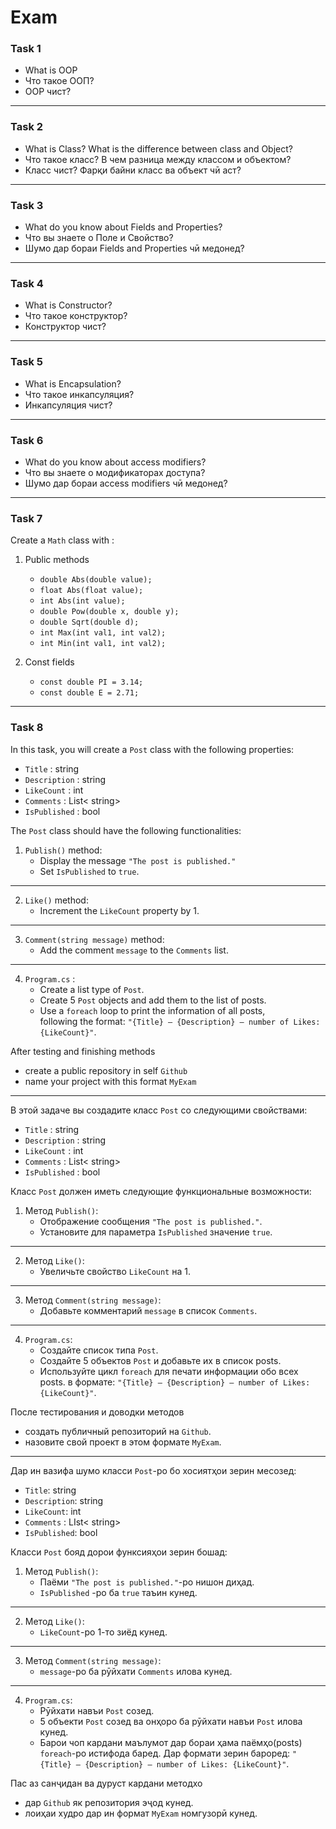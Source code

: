 # Exam

### Task 1

- What is OOP
- Что такое ООП?
- OOP чист?

---
### Task 2

- What is Class? What is the difference between class and Object?
- Что такое класс? В чем разница между классом и объектом?       
- Класс чист? Фарқи байни класс ва объект чӣ аст?      
---
### Task 3   

- What do you know about Fields and Properties? 
- Что вы знаете о Поле и Свойство?
- Шумо дар бораи Fields and Properties чӣ медонед?          
---
### Task 4   

- What is Constructor?
- Что такое конструктор?
- Конструктор чист?
---
### Task 5              
- What is Encapsulation?
- Что такое инкапсуляция?   
- Инкапсуляция чист?     
---
### Task 6                          
- What do you know about access modifiers?
- Что вы знаете о модификаторах доступа?
- Шумо дар бораи access modifiers чӣ медонед?

---

### Task 7

Create a `Math` class with : 

1. Public methods
    - `double Abs(double value);`
    - `float Abs(float value);`
    - `int Abs(int value);`
    - `double Pow(double x, double y);`
    - `double Sqrt(double d);`
    - `int Max(int val1, int val2);`
    - `int Min(int val1, int val2);`

2. Const fields
    - `const double PI = 3.14;`
    - `const double E = 2.71;`

---

### Task 8

In this task, you will create a `Post` class with the following properties:

- `Title` : string
- `Description` : string
- `LikeCount` : int
- `Comments` : List< string>  
- `IsPublished` : bool

The `Post` class should have the following functionalities:

1. `Publish()` method:
   - Display the message `"The post is published."`
   - Set `IsPublished` to `true`.
---
2. `Like()` method:
   - Increment the `LikeCount` property by 1.
---
3. `Comment(string message)` method:
   - Add the comment `message` to the `Comments` list.
---
4. `Program.cs` :
   - Create a list type of `Post`.
   - Create 5 `Post` objects and add them to the list of posts.
   - Use a `foreach` loop to print the information of all posts,   
  following the format: `"{Title} – {Description} – number of Likes: {LikeCount}"`.
  
After testing and finishing methods
   - create a public repository in self `Github`
   - name your project with this format `MyExam`

---

В этой задаче вы создадите класс `Post` со следующими свойствами:

- `Title` : string
- `Description` : string
- `LikeCount` : int
- `Comments` : List< string>  
- `IsPublished` : bool

Класс `Post` должен иметь следующие функциональные возможности:

1. Метод `Publish()`:
   - Отображение сообщения `"The post is published."`.
   - Установите для параметра `IsPublished` значение `true`.
---
2. Метод `Like()`:
   - Увеличьте свойство `LikeCount` на 1.
---
3. Метод `Comment(string message)`:
   - Добавьте комментарий `message` в список `Comments`.
---
4. `Program.cs`:
   - Создайте список типа `Post`.
   - Создайте 5 объектов `Post` и добавьте их в список posts.
   - Используйте цикл `foreach` для печати информации обо всех posts.
  в формате: `"{Title} – {Description} – number of Likes: {LikeCount}"`.
  
После тестирования и доводки методов
   - создать публичный репозиторий на `Github`.
   - назовите свой проект в этом формате `MyExam`.
   --- 

Дар ин вазифа шумо класси `Post`-ро бо хосиятҳои зерин месозед:

- `Title`: string
- `Description`: string
- `LikeCount`: int
- `Comments` : LIst< string>
- `IsPublished`: bool

Класси `Post` бояд дорои функсияҳои зерин бошад:

1. Метод `Publish()`:
   - Паёми `"The post is published."`-ро нишон диҳaд.
   - `IsPublished` -ро ба `true` таъин кунед.
---
2. Метод `Like()`:
   - `LikeCount`-ро 1-тo зиёд кунед.
---
3. Метод `Comment(string message)`:
   - `message`-ро ба рӯйхати `Comments` илова кунед.
---
4. `Program.cs`:
   - Рӯйхати навъи `Post` созед.
   - 5 объекти `Post` созед ва онҳоро ба рӯйхати навъи `Post` илова кунед.
   - Барои чоп кардани маълумот дар бораи ҳама паёмҳо(posts) `foreach`-ро истифода баред. Дар формати зерин бароред: `"{Title} – {Description} – number of Likes: {LikeCount}"`.
  
Пас аз санҷидан ва дуруст кардани методхо
   - дар `Github` як репозитория эҷод кунед.
   - лоиҳаи худро дар ин формат `MyExam` номгузорӣ кунед.